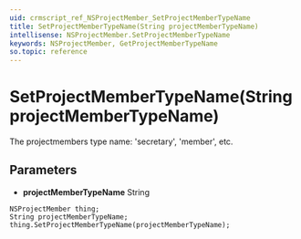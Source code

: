 ```yaml
---
uid: crmscript_ref_NSProjectMember_SetProjectMemberTypeName
title: SetProjectMemberTypeName(String projectMemberTypeName)
intellisense: NSProjectMember.SetProjectMemberTypeName
keywords: NSProjectMember, GetProjectMemberTypeName
so.topic: reference
---
```


# SetProjectMemberTypeName(String projectMemberTypeName)

The projectmembers type name: 'secretary', 'member', etc.

## Parameters

* **projectMemberTypeName** String

```crmscript
NSProjectMember thing;
String projectMemberTypeName;
thing.SetProjectMemberTypeName(projectMemberTypeName);
```

